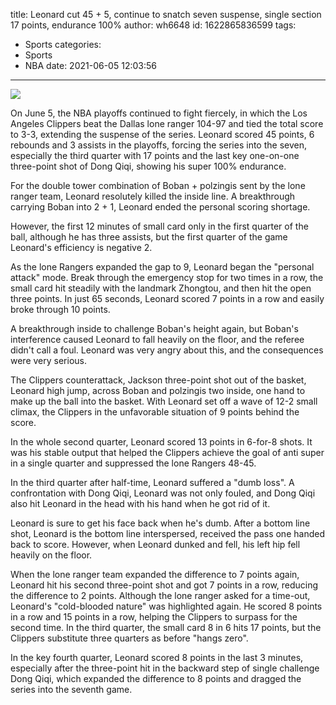 title: Leonard cut 45 + 5, continue to snatch seven suspense, single section 17 points, endurance 100%
author: wh6648
id: 1622865836599
tags: 
- Sports
categories: 
- Sports
- NBA
date: 2021-06-05 12:03:56
---
![](https://p4.itc.cn/q_70/images01/20210605/39054ac118c64788ba8d79a76c09387d.jpeg)


On June 5, the NBA playoffs continued to fight fiercely, in which the Los Angeles Clippers beat the Dallas lone ranger 104-97 and tied the total score to 3-3, extending the suspense of the series. Leonard scored 45 points, 6 rebounds and 3 assists in the playoffs, forcing the series into the seven, especially the third quarter with 17 points and the last key one-on-one three-point shot of Dong Qiqi, showing his super 100% endurance.

For the double tower combination of Boban + polzingis sent by the lone ranger team, Leonard resolutely killed the inside line. A breakthrough carrying Boban into 2 + 1, Leonard ended the personal scoring shortage.

However, the first 12 minutes of small card only in the first quarter of the ball, although he has three assists, but the first quarter of the game Leonard's efficiency is negative 2.

As the lone Rangers expanded the gap to 9, Leonard began the "personal attack" mode. Break through the emergency stop for two times in a row, the small card hit steadily with the landmark Zhongtou, and then hit the open three points. In just 65 seconds, Leonard scored 7 points in a row and easily broke through 10 points.

A breakthrough inside to challenge Boban's height again, but Boban's interference caused Leonard to fall heavily on the floor, and the referee didn't call a foul. Leonard was very angry about this, and the consequences were very serious.

The Clippers counterattack, Jackson three-point shot out of the basket, Leonard high jump, across Boban and polzingis two inside, one hand to make up the ball into the basket. With Leonard set off a wave of 12-2 small climax, the Clippers in the unfavorable situation of 9 points behind the score.

In the whole second quarter, Leonard scored 13 points in 6-for-8 shots. It was his stable output that helped the Clippers achieve the goal of anti super in a single quarter and suppressed the lone Rangers 48-45.

In the third quarter after half-time, Leonard suffered a "dumb loss". A confrontation with Dong Qiqi, Leonard was not only fouled, and Dong Qiqi also hit Leonard in the head with his hand when he got rid of it.

Leonard is sure to get his face back when he's dumb. After a bottom line shot, Leonard is the bottom line interspersed, received the pass one handed back to score. However, when Leonard dunked and fell, his left hip fell heavily on the floor.

When the lone ranger team expanded the difference to 7 points again, Leonard hit his second three-point shot and got 7 points in a row, reducing the difference to 2 points. Although the lone ranger asked for a time-out, Leonard's "cold-blooded nature" was highlighted again. He scored 8 points in a row and 15 points in a row, helping the Clippers to surpass for the second time. In the third quarter, the small card 8 in 6 hits 17 points, but the Clippers substitute three quarters as before "hangs zero".

In the key fourth quarter, Leonard scored 8 points in the last 3 minutes, especially after the three-point hit in the backward step of single challenge Dong Qiqi, which expanded the difference to 8 points and dragged the series into the seventh game.


